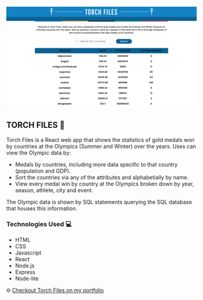 <img src="./src/img/TorchFiles.png"></img>

## TORCH FILES ️🏅

Torch Files is a React web app that shows the statistics of gold medals won by countries at the Olympics (Summer and Winter) over the years. Uses can view the Olympic data by: 

- Medals by countries, including more data specific to that country (population and GDP).
- Sort the countries via any of the attributes and alphabetially by name. 
- View every medal win by country at the Olympics broken down by year, season, athlete, city and event. 

The Olympic data is shown by SQL statements querying the SQL database that houses this information.

### Technologies Used 💻
- HTML
- CSS
- Javascript
- React
- Node.js
- Express
- Node-lite

🌐 <a href="https://torch-files.jonathan-ford.co.uk/#/">Checkout Torch Files on my portfolio</a>